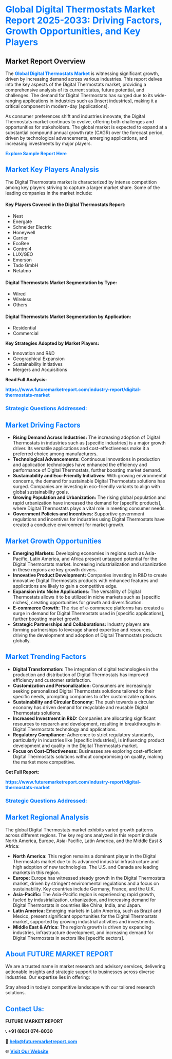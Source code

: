 <h1 style="color: #007BFF;">Global Digital Thermostats Market Report 2025-2033: Driving Factors, Growth Opportunities, and Key Players</h1>

<section id="overview">
<h2>Market Report Overview</h2>
<p>The <a href="https://www.futuremarketreport.com/industry-report/digital-thermostats-market" style="color: #007BFF; text-decoration: none;"><strong>Global Digital Thermostats Market</strong></a> is witnessing significant growth, driven by increasing demand across various industries. This report delves into the key aspects of the Digital Thermostats market, providing a comprehensive analysis of its current status, future potential, and challenges. The demand for Digital Thermostats has surged due to its wide-ranging applications in industries such as [insert industries], making it a critical component in modern-day [applications].</p>
<p>As consumer preferences shift and industries innovate, the Digital Thermostats market continues to evolve, offering both challenges and opportunities for stakeholders. The global market is expected to expand at a substantial compound annual growth rate (CAGR) over the forecast period, driven by technological advancements, emerging applications, and increasing investments by major players.</p>
</section>

<section id="overview">
<p><a href="https://www.futuremarketreport.com/request-sample/reportId=82121" style="color: #007BFF; text-decoration: none;"><strong>Explore Sample Report Here</strong></a></p>
</section>

<section id="key-players">
<h2 style="color: #007BFF;">Market Key Players Analysis</h2>
<p>The Digital Thermostats market is characterized by intense competition among key players striving to capture a larger market share. Some of the leading companies in the market include:</p>
<h4>Key Players Covered in the Digital Thermostats Report:</h4>
<ul><li>Nest</li><li>Energate</li><li>Schneider Electric</li><li>Honeywell</li><li>Carrier</li><li>EcoBee</li><li>Control4</li><li>LUX/GEO</li><li>Emerson</li><li>Tado GmbH</li><li>Netatmo</li></ul>
<h4>Digital Thermostats Market Segmentation by Type:</h4>
<ul><li>Wired</li><li>Wireless</li><li>Others</li></ul>

<h4>Digital Thermostats Market Segmentation by Application:</h4>
<ul><li>Residential</li><li>Commercial</li></ul>
<p><strong>Key Strategies Adopted by Market Players:</strong></p>
<ul>
<li>Innovation and R&D</li>
<li>Geographical Expansion</li>
<li>Sustainability Initiatives</li>
<li>Mergers and Acquisitions</li>
</ul>
</section>

<section>
<p><strong>Read Full Analysis: </strong></p><a href="https://www.futuremarketreport.com/industry-report/digital-thermostats-market" style="color: #007BFF; text-decoration: none;"><strong>https://www.futuremarketreport.com/industry-report/digital-thermostats-market</strong></a>
<h3 style="color: #007BFF;">Strategic Questions Addressed:</h3>
</section>

<section id="driving-factors">
<h2 style="color: #007BFF;">Market Driving Factors</h2>
<ul>
<li><strong>Rising Demand Across Industries:</strong> The increasing adoption of Digital Thermostats in industries such as [specific industries] is a major growth driver. Its versatile applications and cost-effectiveness make it a preferred choice among manufacturers.</li>
<li><strong>Technological Advancements:</strong> Continuous innovations in production and application technologies have enhanced the efficiency and performance of Digital Thermostats, further boosting market demand.</li>
<li><strong>Sustainability and Eco-Friendly Initiatives:</strong> With growing environmental concerns, the demand for sustainable Digital Thermostats solutions has surged. Companies are investing in eco-friendly variants to align with global sustainability goals.</li>
<li><strong>Growing Population and Urbanization:</strong> The rising global population and rapid urbanization have increased the demand for [specific products], where Digital Thermostats plays a vital role in meeting consumer needs.</li>
<li><strong>Government Policies and Incentives:</strong> Supportive government regulations and incentives for industries using Digital Thermostats have created a conducive environment for market growth.</li>
</ul>
</section>

<section id="growth-opportunities">
<h2 style="color: #007BFF;">Market Growth Opportunities</h2>
<ul>
<li><strong>Emerging Markets:</strong> Developing economies in regions such as Asia-Pacific, Latin America, and Africa present untapped potential for the Digital Thermostats market. Increasing industrialization and urbanization in these regions are key growth drivers.</li>
<li><strong>Innovative Product Development:</strong> Companies investing in R&D to create innovative Digital Thermostats products with enhanced features and applications are likely to gain a competitive edge.</li>
<li><strong>Expansion into Niche Applications:</strong> The versatility of Digital Thermostats allows it to be utilized in niche markets such as [specific niches], creating opportunities for growth and diversification.</li>
<li><strong>E-commerce Growth:</strong> The rise of e-commerce platforms has created a surge in demand for Digital Thermostats used in [specific applications], further boosting market growth.</li>
<li><strong>Strategic Partnerships and Collaborations:</strong> Industry players are forming partnerships to leverage shared expertise and resources, driving the development and adoption of Digital Thermostats products globally.</li>
</ul>
</section>

<section id="trending-factors">
<h2 style="color: #007BFF;">Market Trending Factors</h2>
<ul>
<li><strong>Digital Transformation:</strong> The integration of digital technologies in the production and distribution of Digital Thermostats has improved efficiency and customer satisfaction.</li>
<li><strong>Customization and Personalization:</strong> Consumers are increasingly seeking personalized Digital Thermostats solutions tailored to their specific needs, prompting companies to offer customizable options.</li>
<li><strong>Sustainability and Circular Economy:</strong> The push towards a circular economy has driven demand for recyclable and reusable Digital Thermostats solutions.</li>
<li><strong>Increased Investment in R&D:</strong> Companies are allocating significant resources to research and development, resulting in breakthroughs in Digital Thermostats technology and applications.</li>
<li><strong>Regulatory Compliance:</strong> Adherence to strict regulatory standards, particularly in industries like [specific industries], is influencing product development and quality in the Digital Thermostats market.</li>
<li><strong>Focus on Cost-Effectiveness:</strong> Businesses are exploring cost-efficient Digital Thermostats solutions without compromising on quality, making the market more competitive.</li>
</ul>
</section>

<section>
<p><strong>Get Full Report: </strong></p><a href="https://www.futuremarketreport.com/industry-report/digital-thermostats-market" style="color: #007BFF; text-decoration: none;"><strong>https://www.futuremarketreport.com/industry-report/digital-thermostats-market</strong></a>
<h3 style="color: #007BFF;">Strategic Questions Addressed:</h3>
</section>


<section id="regional-analysis">
<h2 style="color: #007BFF;">Market Regional Analysis</h2>
<p>The global Digital Thermostats market exhibits varied growth patterns across different regions. The key regions analyzed in this report include North America, Europe, Asia-Pacific, Latin America, and the Middle East & Africa:</p>
<ul>
<li><strong>North America:</strong> This region remains a dominant player in the Digital Thermostats market due to its advanced industrial infrastructure and high adoption of new technologies. The U.S. and Canada are leading markets in this region.</li>
<li><strong>Europe:</strong> Europe has witnessed steady growth in the Digital Thermostats market, driven by stringent environmental regulations and a focus on sustainability. Key countries include Germany, France, and the U.K.</li>
<li><strong>Asia-Pacific:</strong> The Asia-Pacific region is experiencing rapid growth, fueled by industrialization, urbanization, and increasing demand for Digital Thermostats in countries like China, India, and Japan.</li>
<li><strong>Latin America:</strong> Emerging markets in Latin America, such as Brazil and Mexico, present significant opportunities for the Digital Thermostats market, supported by growing industrial activities and investments.</li>
<li><strong>Middle East & Africa:</strong> The region’s growth is driven by expanding industries, infrastructure development, and increasing demand for Digital Thermostats in sectors like [specific sectors].</li>
</ul>
</section>

<footer>
<h2 style="color: #007BFF;">About FUTURE MARKET REPORT</h2>
<p>We are a trusted name in market research and advisory services, delivering actionable insights and strategic support to businesses across diverse industries. Our expertise lies in offering:</p>

<p>Stay ahead in today’s competitive landscape with our tailored research solutions.</p>

<h2 style="color: #007BFF;">Contact Us:</h2>
<p><strong>FUTURE MARKET REPORT</strong></p>
<p>📞 <strong>+91 (883) 074-8030</strong></p>
<p>📧 <strong><a href="mailto:help@futuremarketreport.com" style="color: #007BFF;">help@futuremarketreport.com</a></strong></p>
<p>🌐 <strong><a href="https://www.futuremarketreport.com/" style="color: #007BFF;">Visit Our Website</a></strong></p>
</footer>